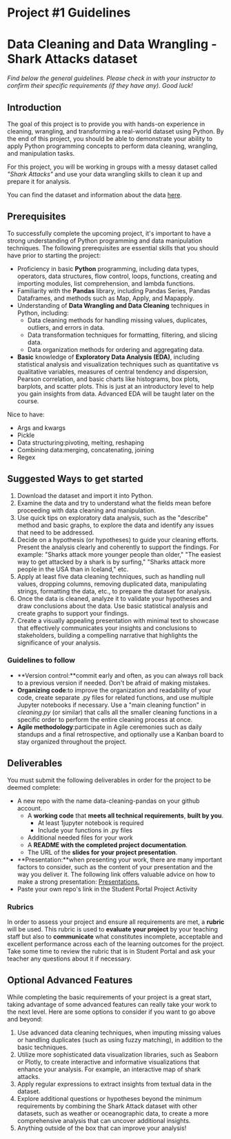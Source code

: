 # Project #1 Guidelines

# Data Cleaning and Data Wrangling - Shark Attacks dataset

*Find below the general guidelines. Please check in with your instructor to confirm their specific requirements (if they have any). Good luck!*

## Introduction

The goal of this project is to provide you with hands-on experience in cleaning, wrangling, and transforming a real-world dataset using Python. By the end of this project, you should be able to demonstrate your ability to apply Python programming concepts to perform data cleaning, wrangling, and manipulation tasks.

For this project, you will be working in groups with a messy dataset called *"Shark Attacks"* and use your data wrangling skills to clean it up and prepare it for analysis.

You can find the dataset and information about the data [here](https://www.sharkattackfile.net/incidentlog.htm).

## Prerequisites

To successfully complete the upcoming project, it's important to have a strong understanding of Python programming and data manipulation techniques. The following prerequisites are essential skills that you should have prior to starting the project:

- Proficiency in basic **Python** programming, including data types, operators, data structures, flow control, loops, functions, creating and importing modules, list comprehension, and lambda functions.
- Familiarity with the **Pandas** library, including Pandas Series, Pandas Dataframes, and methods such as Map, Apply, and Mapapply.
- Understanding of **Data Wrangling and Data Cleaning** techniques in Python, including:
  - Data cleaning methods for handling missing values, duplicates, outliers, and errors in data.
  - Data transformation techniques for formatting, filtering, and slicing data.
  - Data organization methods for ordering and aggregating data.
- **Basic** knowledge of **Exploratory Data Analysis (EDA)**, including statistical analysis and visualization techniques such as quantitative vs qualitative variables, measures of central tendency and dispersion, Pearson correlation, and basic charts like histograms, box plots, barplots, and scatter plots. This is just at an introductory level to help you gain insights from data. Advanced EDA will be taught later on the course.

Nice to have:

- Args and kwargs
- Pickle
- Data structuring:pivoting, melting, reshaping
- Combining data:merging, concatenating, joining
- Regex

## Suggested Ways to get started

1. Download the dataset and import it into Python.
1. Examine the data and try to understand what the fields mean before proceeding with data cleaning and manipulation.
1. Use quick tips on exploratory data analysis, such as the "describe" method and basic graphs, to explore the data and identify any issues that need to be addressed.
1. Decide on a hypothesis (or hypotheses) to guide your cleaning efforts. Present the analysis clearly and coherently to support the findings. For example: "Sharks attack more younger people than older," "The easiest way to get attacked by a shark is by surfing," "Sharks attack more people in the USA than in Iceland," etc.
1. Apply at least five data cleaning techniques, such as handling null values, dropping columns, removing duplicated data, manipulating strings, formatting the data, etc., to prepare the dataset for analysis.
1. Once the data is cleaned, analyze it to validate your hypotheses and draw conclusions about the data. Use basic statistical analysis and create graphs to support your findings.
1. Create a visually appealing presentation with minimal text to showcase that effectively communicates your insights and conclusions to stakeholders, building a compelling narrative that highlights the significance of your analysis.

### Guidelines to follow

- **Version control:**commit early and often, as you can always roll back to a previous version if needed. Don't be afraid of making mistakes.
- **Organizing code**:to improve the organization and readability of your code, create separate .py files for related functions, and use multiple Jupyter notebooks if necessary. Use a "main cleaning function" in *cleaning.py* (or similar) that calls all the smaller cleaning functions in a specific order to perform the entire cleaning process at once.
- **Agile methodology**:participate in Agile ceremonies such as daily standups and a final retrospective, and optionally use a Kanban board to stay organized throughout the project.

## Deliverables

You must submit the following deliverables in order for the project to be deemed complete:

- A new repo with the name data-cleaning-pandas on your github account.
  - A **working code** that **meets all technical requirements**, **built by you**.
    - At least 1jupyter notebook is required
    - Include your functions in .py files
  - Additional needed files for your work
  - A **README with the completed project documentation**.
  - The URL of the **slides for your project presentation**.
- **Presentation:**when presenting your work, there are many important factors to consider, such as the content of your presentation and the way you deliver it. The following link offers valuable advice on how to make a strong presentation: [Presentations.](https://github.com/data-bootcamp-v4/project-briefs-and-rubric/blob/main/DA%20Presentations.pdf)
- Paste your own repo's link in the Student Portal Project Activity

### Rubrics

In order to assess your project and ensure all requirements are met, a **rubric** will be used. This rubric is used to **evaluate your project** by your teaching staff but also to **communicate** what constitutes incomplete, acceptable and excellent performance across each of the learning outcomes for the project. Take some time to review the rubric that is in Student Portal and ask your teacher any questions about it if necessary.

## Optional Advanced Features

While completing the basic requirements of your project is a great start, taking advantage of some advanced features can really take your work to the next level. Here are some options to consider if you want to go above and beyond:

1. Use advanced data cleaning techniques, when imputing missing values or handling duplicates (such as using fuzzy matching), in addition to the basic techniques.
1. Utilize more sophisticated data visualization libraries, such as Seaborn or Plotly, to create interactive and informative visualizations that enhance your analysis. For example, an interactive map of shark attacks.
1. Apply regular expressions to extract insights from textual data in the dataset.
1. Explore additional questions or hypotheses beyond the minimum requirements by combining the Shark Attack dataset with other datasets, such as weather or oceanographic data, to create a more comprehensive analysis that can uncover additional insights.
1. Anything outside of the box that can improve your analysis!
